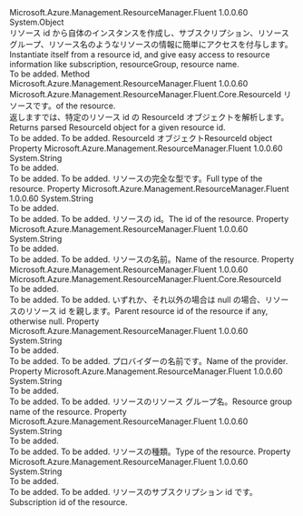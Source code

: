 <Type Name="ResourceId" FullName="Microsoft.Azure.Management.ResourceManager.Fluent.Core.ResourceId">
  <TypeSignature Language="C#" Value="public sealed class ResourceId" />
  <TypeSignature Language="ILAsm" Value=".class public auto ansi sealed beforefieldinit ResourceId extends System.Object" />
  <TypeSignature Language="DocId" Value="T:Microsoft.Azure.Management.ResourceManager.Fluent.Core.ResourceId" />
  <TypeSignature Language="VB.NET" Value="Public NotInheritable Class ResourceId" />
  <TypeSignature Language="F#" Value="type ResourceId = class" />
  <AssemblyInfo>
    <AssemblyName>Microsoft.Azure.Management.ResourceManager.Fluent</AssemblyName>
    <AssemblyVersion>1.0.0.60</AssemblyVersion>
  </AssemblyInfo>
  <Base>
    <BaseTypeName>System.Object</BaseTypeName>
  </Base>
  <Interfaces />
  <Docs>
    <summary>
             <span data-ttu-id="947a0-101">リソース id から自体のインスタンスを作成し、サブスクリプション、リソース グループ、リソース名のようなリソースの情報に簡単にアクセスを付与します。</span><span class="sxs-lookup"><span data-stu-id="947a0-101">Instantiate itself from a resource id, and give easy access to resource information like subscription, resourceGroup, resource name.</span></span>
             </summary>
    <remarks>To be added.</remarks>
  </Docs>
  <Members>
    <Member MemberName="FromString">
      <MemberSignature Language="C#" Value="public static Microsoft.Azure.Management.ResourceManager.Fluent.Core.ResourceId FromString (string id);" />
      <MemberSignature Language="ILAsm" Value=".method public static hidebysig class Microsoft.Azure.Management.ResourceManager.Fluent.Core.ResourceId FromString(string id) cil managed" />
      <MemberSignature Language="DocId" Value="M:Microsoft.Azure.Management.ResourceManager.Fluent.Core.ResourceId.FromString(System.String)" />
      <MemberSignature Language="VB.NET" Value="Public Shared Function FromString (id As String) As ResourceId" />
      <MemberSignature Language="F#" Value="static member FromString : string -&gt; Microsoft.Azure.Management.ResourceManager.Fluent.Core.ResourceId" Usage="Microsoft.Azure.Management.ResourceManager.Fluent.Core.ResourceId.FromString id" />
      <MemberType>Method</MemberType>
      <AssemblyInfo>
        <AssemblyName>Microsoft.Azure.Management.ResourceManager.Fluent</AssemblyName>
        <AssemblyVersion>1.0.0.60</AssemblyVersion>
      </AssemblyInfo>
      <ReturnValue>
        <ReturnType>Microsoft.Azure.Management.ResourceManager.Fluent.Core.ResourceId</ReturnType>
      </ReturnValue>
      <Parameters>
        <Parameter Name="id" Type="System.String" />
      </Parameters>
      <Docs>
        <param name="id"><span data-ttu-id="947a0-102">リソースです。</span><span class="sxs-lookup"><span data-stu-id="947a0-102">of the resource.</span></span></param>
        <summary>
             <span data-ttu-id="947a0-103">返しますでは、特定のリソース id の ResourceId オブジェクトを解析します。</span><span class="sxs-lookup"><span data-stu-id="947a0-103">Returns parsed ResourceId object for a given resource id.</span></span>
             </summary>
        <returns>To be added.</returns>
        <remarks>To be added.</remarks>
        <return><span data-ttu-id="947a0-104">ResourceId オブジェクト</span><span class="sxs-lookup"><span data-stu-id="947a0-104">ResourceId object</span></span></return>
      </Docs>
    </Member>
    <Member MemberName="FullResourceType">
      <MemberSignature Language="C#" Value="public string FullResourceType { get; }" />
      <MemberSignature Language="ILAsm" Value=".property instance string FullResourceType" />
      <MemberSignature Language="DocId" Value="P:Microsoft.Azure.Management.ResourceManager.Fluent.Core.ResourceId.FullResourceType" />
      <MemberSignature Language="VB.NET" Value="Public ReadOnly Property FullResourceType As String" />
      <MemberSignature Language="F#" Value="member this.FullResourceType : string" Usage="Microsoft.Azure.Management.ResourceManager.Fluent.Core.ResourceId.FullResourceType" />
      <MemberType>Property</MemberType>
      <AssemblyInfo>
        <AssemblyName>Microsoft.Azure.Management.ResourceManager.Fluent</AssemblyName>
        <AssemblyVersion>1.0.0.60</AssemblyVersion>
      </AssemblyInfo>
      <ReturnValue>
        <ReturnType>System.String</ReturnType>
      </ReturnValue>
      <Docs>
        <summary>To be added.</summary>
        <value>To be added.</value>
        <remarks>To be added.</remarks>
        <return><span data-ttu-id="947a0-105">リソースの完全な型です。</span><span class="sxs-lookup"><span data-stu-id="947a0-105">Full type of the resource.</span></span></return>
      </Docs>
    </Member>
    <Member MemberName="Id">
      <MemberSignature Language="C#" Value="public string Id { get; }" />
      <MemberSignature Language="ILAsm" Value=".property instance string Id" />
      <MemberSignature Language="DocId" Value="P:Microsoft.Azure.Management.ResourceManager.Fluent.Core.ResourceId.Id" />
      <MemberSignature Language="VB.NET" Value="Public ReadOnly Property Id As String" />
      <MemberSignature Language="F#" Value="member this.Id : string" Usage="Microsoft.Azure.Management.ResourceManager.Fluent.Core.ResourceId.Id" />
      <MemberType>Property</MemberType>
      <AssemblyInfo>
        <AssemblyName>Microsoft.Azure.Management.ResourceManager.Fluent</AssemblyName>
        <AssemblyVersion>1.0.0.60</AssemblyVersion>
      </AssemblyInfo>
      <ReturnValue>
        <ReturnType>System.String</ReturnType>
      </ReturnValue>
      <Docs>
        <summary>To be added.</summary>
        <value>To be added.</value>
        <remarks>To be added.</remarks>
        <return><span data-ttu-id="947a0-106">リソースの id。</span><span class="sxs-lookup"><span data-stu-id="947a0-106">The id of the resource.</span></span></return>
      </Docs>
    </Member>
    <Member MemberName="Name">
      <MemberSignature Language="C#" Value="public string Name { get; }" />
      <MemberSignature Language="ILAsm" Value=".property instance string Name" />
      <MemberSignature Language="DocId" Value="P:Microsoft.Azure.Management.ResourceManager.Fluent.Core.ResourceId.Name" />
      <MemberSignature Language="VB.NET" Value="Public ReadOnly Property Name As String" />
      <MemberSignature Language="F#" Value="member this.Name : string" Usage="Microsoft.Azure.Management.ResourceManager.Fluent.Core.ResourceId.Name" />
      <MemberType>Property</MemberType>
      <AssemblyInfo>
        <AssemblyName>Microsoft.Azure.Management.ResourceManager.Fluent</AssemblyName>
        <AssemblyVersion>1.0.0.60</AssemblyVersion>
      </AssemblyInfo>
      <ReturnValue>
        <ReturnType>System.String</ReturnType>
      </ReturnValue>
      <Docs>
        <summary>To be added.</summary>
        <value>To be added.</value>
        <remarks>To be added.</remarks>
        <return><span data-ttu-id="947a0-107">リソースの名前。</span><span class="sxs-lookup"><span data-stu-id="947a0-107">Name of the resource.</span></span></return>
      </Docs>
    </Member>
    <Member MemberName="Parent">
      <MemberSignature Language="C#" Value="public Microsoft.Azure.Management.ResourceManager.Fluent.Core.ResourceId Parent { get; }" />
      <MemberSignature Language="ILAsm" Value=".property instance class Microsoft.Azure.Management.ResourceManager.Fluent.Core.ResourceId Parent" />
      <MemberSignature Language="DocId" Value="P:Microsoft.Azure.Management.ResourceManager.Fluent.Core.ResourceId.Parent" />
      <MemberSignature Language="VB.NET" Value="Public ReadOnly Property Parent As ResourceId" />
      <MemberSignature Language="F#" Value="member this.Parent : Microsoft.Azure.Management.ResourceManager.Fluent.Core.ResourceId" Usage="Microsoft.Azure.Management.ResourceManager.Fluent.Core.ResourceId.Parent" />
      <MemberType>Property</MemberType>
      <AssemblyInfo>
        <AssemblyName>Microsoft.Azure.Management.ResourceManager.Fluent</AssemblyName>
        <AssemblyVersion>1.0.0.60</AssemblyVersion>
      </AssemblyInfo>
      <ReturnValue>
        <ReturnType>Microsoft.Azure.Management.ResourceManager.Fluent.Core.ResourceId</ReturnType>
      </ReturnValue>
      <Docs>
        <summary>To be added.</summary>
        <value>To be added.</value>
        <remarks>To be added.</remarks>
        <return><span data-ttu-id="947a0-108">いずれか、それ以外の場合は null の場合、リソースのリソース id を親します。</span><span class="sxs-lookup"><span data-stu-id="947a0-108">Parent resource id of the resource if any, otherwise null.</span></span></return>
      </Docs>
    </Member>
    <Member MemberName="ProviderNamespace">
      <MemberSignature Language="C#" Value="public string ProviderNamespace { get; }" />
      <MemberSignature Language="ILAsm" Value=".property instance string ProviderNamespace" />
      <MemberSignature Language="DocId" Value="P:Microsoft.Azure.Management.ResourceManager.Fluent.Core.ResourceId.ProviderNamespace" />
      <MemberSignature Language="VB.NET" Value="Public ReadOnly Property ProviderNamespace As String" />
      <MemberSignature Language="F#" Value="member this.ProviderNamespace : string" Usage="Microsoft.Azure.Management.ResourceManager.Fluent.Core.ResourceId.ProviderNamespace" />
      <MemberType>Property</MemberType>
      <AssemblyInfo>
        <AssemblyName>Microsoft.Azure.Management.ResourceManager.Fluent</AssemblyName>
        <AssemblyVersion>1.0.0.60</AssemblyVersion>
      </AssemblyInfo>
      <ReturnValue>
        <ReturnType>System.String</ReturnType>
      </ReturnValue>
      <Docs>
        <summary>To be added.</summary>
        <value>To be added.</value>
        <remarks>To be added.</remarks>
        <return><span data-ttu-id="947a0-109">プロバイダーの名前です。</span><span class="sxs-lookup"><span data-stu-id="947a0-109">Name of the provider.</span></span></return>
      </Docs>
    </Member>
    <Member MemberName="ResourceGroupName">
      <MemberSignature Language="C#" Value="public string ResourceGroupName { get; }" />
      <MemberSignature Language="ILAsm" Value=".property instance string ResourceGroupName" />
      <MemberSignature Language="DocId" Value="P:Microsoft.Azure.Management.ResourceManager.Fluent.Core.ResourceId.ResourceGroupName" />
      <MemberSignature Language="VB.NET" Value="Public ReadOnly Property ResourceGroupName As String" />
      <MemberSignature Language="F#" Value="member this.ResourceGroupName : string" Usage="Microsoft.Azure.Management.ResourceManager.Fluent.Core.ResourceId.ResourceGroupName" />
      <MemberType>Property</MemberType>
      <AssemblyInfo>
        <AssemblyName>Microsoft.Azure.Management.ResourceManager.Fluent</AssemblyName>
        <AssemblyVersion>1.0.0.60</AssemblyVersion>
      </AssemblyInfo>
      <ReturnValue>
        <ReturnType>System.String</ReturnType>
      </ReturnValue>
      <Docs>
        <summary>To be added.</summary>
        <value>To be added.</value>
        <remarks>To be added.</remarks>
        <return><span data-ttu-id="947a0-110">リソースのリソース グループ名。</span><span class="sxs-lookup"><span data-stu-id="947a0-110">Resource group name of the resource.</span></span></return>
      </Docs>
    </Member>
    <Member MemberName="ResourceType">
      <MemberSignature Language="C#" Value="public string ResourceType { get; }" />
      <MemberSignature Language="ILAsm" Value=".property instance string ResourceType" />
      <MemberSignature Language="DocId" Value="P:Microsoft.Azure.Management.ResourceManager.Fluent.Core.ResourceId.ResourceType" />
      <MemberSignature Language="VB.NET" Value="Public ReadOnly Property ResourceType As String" />
      <MemberSignature Language="F#" Value="member this.ResourceType : string" Usage="Microsoft.Azure.Management.ResourceManager.Fluent.Core.ResourceId.ResourceType" />
      <MemberType>Property</MemberType>
      <AssemblyInfo>
        <AssemblyName>Microsoft.Azure.Management.ResourceManager.Fluent</AssemblyName>
        <AssemblyVersion>1.0.0.60</AssemblyVersion>
      </AssemblyInfo>
      <ReturnValue>
        <ReturnType>System.String</ReturnType>
      </ReturnValue>
      <Docs>
        <summary>To be added.</summary>
        <value>To be added.</value>
        <remarks>To be added.</remarks>
        <return><span data-ttu-id="947a0-111">リソースの種類。</span><span class="sxs-lookup"><span data-stu-id="947a0-111">Type of the resource.</span></span></return>
      </Docs>
    </Member>
    <Member MemberName="SubscriptionId">
      <MemberSignature Language="C#" Value="public string SubscriptionId { get; }" />
      <MemberSignature Language="ILAsm" Value=".property instance string SubscriptionId" />
      <MemberSignature Language="DocId" Value="P:Microsoft.Azure.Management.ResourceManager.Fluent.Core.ResourceId.SubscriptionId" />
      <MemberSignature Language="VB.NET" Value="Public ReadOnly Property SubscriptionId As String" />
      <MemberSignature Language="F#" Value="member this.SubscriptionId : string" Usage="Microsoft.Azure.Management.ResourceManager.Fluent.Core.ResourceId.SubscriptionId" />
      <MemberType>Property</MemberType>
      <AssemblyInfo>
        <AssemblyName>Microsoft.Azure.Management.ResourceManager.Fluent</AssemblyName>
        <AssemblyVersion>1.0.0.60</AssemblyVersion>
      </AssemblyInfo>
      <ReturnValue>
        <ReturnType>System.String</ReturnType>
      </ReturnValue>
      <Docs>
        <summary>To be added.</summary>
        <value>To be added.</value>
        <remarks>To be added.</remarks>
        <return><span data-ttu-id="947a0-112">リソースのサブスクリプション id です。</span><span class="sxs-lookup"><span data-stu-id="947a0-112">Subscription id of the resource.</span></span></return>
      </Docs>
    </Member>
  </Members>
</Type>